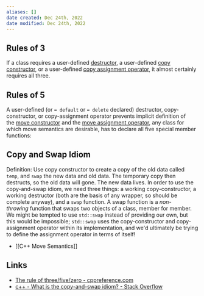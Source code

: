 ```yaml
---
aliases: []
date created: Dec 24th, 2022
date modified: Dec 24th, 2022
---
```


## Rules of 3
If a class requires a user-defined [destructor](https://en.cppreference.com/w/cpp/language/destructor "cpp/language/destructor"), a user-defined [copy constructor](https://en.cppreference.com/w/cpp/language/copy_constructor "cpp/language/copy constructor"), or a user-defined [copy assignment operator](https://en.cppreference.com/w/cpp/language/as_operator "cpp/language/as operator"), it almost certainly requires all three.

## Rules of 5
A user-defined (or `= default` or `= delete` declared) destructor, copy-constructor, or copy-assignment operator prevents implicit definition of the [move constructor](https://en.cppreference.com/w/cpp/language/move_constructor "cpp/language/move constructor") and the [move assignment operator](https://en.cppreference.com/w/cpp/language/move_operator "cpp/language/move operator"), any class for which move semantics are desirable, has to declare all five special member functions:

## Copy and Swap Idiom
Definition: Use copy constructor to create a copy of the old data called `temp`, and `swap` the new data and old data. The temporary copy then destructs, so the old data will gone. The new data lives.
In order to use the copy-and-swap idiom, we need three things: a working copy-constructor, a working destructor (both are the basis of any wrapper, so should be complete anyway), and a `swap` function.
A swap function is a _non-throwing_ function that swaps two objects of a class, member for member. We might be tempted to use `std::swap` instead of providing our own, but this would be impossible; `std::swap` uses the copy-constructor and copy-assignment operator within its implementation, and we'd ultimately be trying to define the assignment operator in terms of itself!
- [[C++ Move Semantics]]

## Links
- [The rule of three/five/zero - cppreference.com](https://en.cppreference.com/w/cpp/language/rule_of_three)
- [c++ - What is the copy-and-swap idiom? - Stack Overflow](https://stackoverflow.com/questions/3279543/what-is-the-copy-and-swap-idiom)
